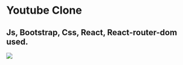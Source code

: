<h1>Youtube Clone</h1>

<h2>Js, Bootstrap, Css, React, React-router-dom used. </h2>

<img src="gif.gif" >